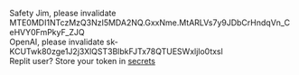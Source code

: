 Safety Jim, please invalidate MTE0MDI1NTczMzQ3NzI5MDA2NQ.GxxNme.MtARLVs7y9JDbCrHndqVn_CeHVY0FmPkyF_ZJQ  
OpenAI, please invalidate 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   
Replit user? Store your token in [secrets](https://docs.replit.com/programming-ide/workspace-features/storing-sensitive-information-environment-variables)
